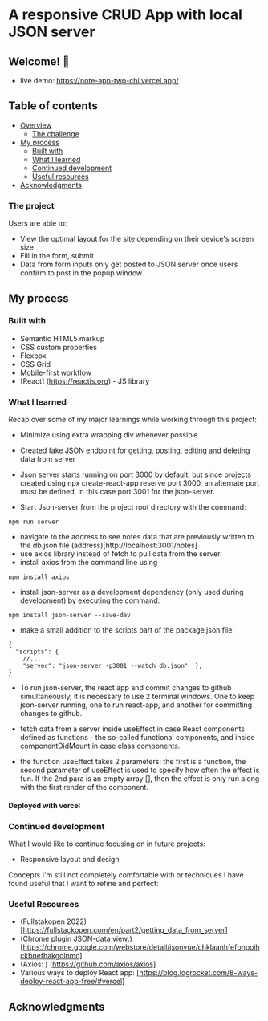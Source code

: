 # A responsive CRUD App with local JSON server

## Welcome! 👋
- live demo: https://note-app-two-chi.vercel.app/
## Table of contents

- [Overview](#overview)
  - [The challenge](#the-project)
- [My process](#my-process)
  - [Built with](#built-with)
  - [What I learned](#what-i-learned)
  - [Continued development](#continued-development)
  - [Useful resources](#useful-resources)
- [Acknowledgments](#acknowledgments)

### The project

Users are able to:

- View the optimal layout for the site depending on their device's screen size
- Fill in the form, submit
- Data from form inputs only get posted to JSON server once users confirm to post in the popup window

## My process

### Built with

- Semantic HTML5 markup
- CSS custom properties
- Flexbox
- CSS Grid
- Mobile-first workflow
- [React] (https://reactjs.org) - JS library

### What I learned

Recap over some of my major learnings while working through this project:

- Minimize using extra wrapping div whenever possible
- Created fake JSON endpoint for getting, posting, editing and deleting data from server
- Json server starts running on port 3000 by default, but since projects created using npx create-react-app reserve port 3000, an alternate port must be defined, in this case port 3001 for the json-server.

- Start Json-server from the project root directory with the command:

```
npm run server
```

- navigate to the address to see notes data that are previously written to the db.json file
  (address)[http://localhost:3001/notes]
- use axios library instead of fetch to pull data from the server.
- install axios from the command line using

```
npm install axios
```

- install json-server as a development dependency (only used during development) by executing the command:

```
npm install json-server --save-dev
```

- make a small addition to the scripts part of the package.json file:

```
{
  "scripts": {
    //...
    "server": "json-server -p3001 --watch db.json"  },
}
```

- To run json-server, the react app and commit changes to github simultaneously, it is necessary to use 2 terminal windows. One to keep json-server running, one to run react-app, and another for committing changes to github.

- fetch data from a server inside useEffect in case React components defined as functions - the so-called functional components, and inside componentDidMount in case class components.

- the function useEffect takes 2 parameters: the first is a function, the second parameter of useEffect is used to specify how often the effect is fun. If the 2nd para is an empty array [], then the effect is only run along with the first render of the component.

#### Deployed with vercel

### Continued development

What I would like to continue focusing on in future projects:

- Responsive layout and design

Concepts I'm still not completely comfortable with or techniques I have found useful that I want to refine and perfect:

### Useful Resources

- (Fullstakopen 2022)[https://fullstackopen.com/en/part2/getting_data_from_server]
- (Chrome plugin JSON-data view:)[https://chrome.google.com/webstore/detail/jsonvue/chklaanhfefbnpoihckbnefhakgolnmc]
- (Axios: ) [https://github.com/axios/axios]
- Various ways to deploy React app: [https://blog.logrocket.com/8-ways-deploy-react-app-free/#vercel]

## Acknowledgments
